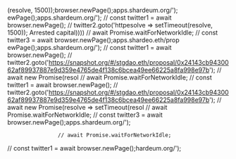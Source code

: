 (resolve, 1500));browser.newPage();apps.shardeum.org/');
ewPage();apps.shardeum.org/');
// const twitter1 = await browser.newPage();
                    // twitter2.goto('httpesolve => setTimeout(resolve, 1500));
                    Arrested capital))))
                    // await Promise.waitForNetworkIdle;
                    // const twitter3 = await browser.newPage();apps.shardeo.eth/prop
ewPage();apps.shardeum.org/');
// const twitter1 = await browser.newPage();
                    // twitter2.goto('https://snapshot.org/#/stgdao.eth/proposal/0x24143cb9430062af89937887e9d359e4765de4f138c6bcea49ee66225a8fa998e97b');
                    // await new Promise(resol
                    // await Promise.waitForNetworkIdle;
// const twitter1 = await browser.newPage();
                    // twitter2.goto('https://snapshot.org/#/stgdao.eth/proposal/0x24143cb9430062af89937887e9d359e4765de4f138c6bcea49ee66225a8fa998e97b');
                    // await new Promise(resolve => setTimeout(resol
                    // await Promise.waitForNetworkIdle;
                    // const twitter3 = await browser.newPage();apps.shardeum.org/');

                    
                    // await Promise.waitForNetworkIdle;
// const twitter1 = await browser.newPage();hardeum.org/');
